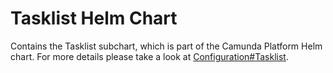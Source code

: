 # Tasklist Helm Chart

Contains the Tasklist subchart, which is part of the Camunda Platform Helm chart.
For more details please take a look at [Configuration#Tasklist](../../README.md#tasklist).
